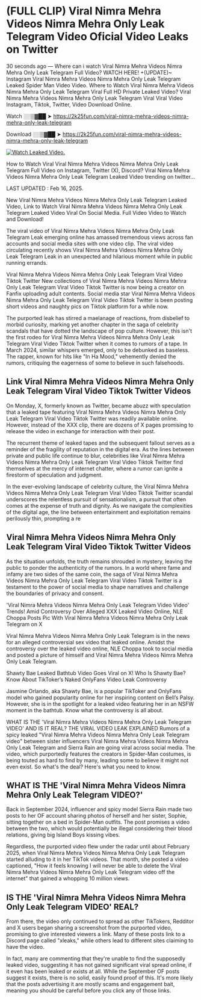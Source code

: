 # (FULL CLIP) Viral Nimra Mehra Videos Nimra Mehra Only Leak Telegram Video Oficial Video Leaks on Twitter

30 seconds ago — Where can i watch Viral Nimra Mehra Videos Nimra Mehra Only Leak Telegram Full Video? WATCH HERE! +(UPDATE)~ Instagram Viral Nimra Mehra Videos Nimra Mehra Only Leak Telegram Leaked Spider Man Video Video. Where to Watch Viral Nimra Mehra Videos Nimra Mehra Only Leak Telegram Viral Full HD Private Leaked Video? Viral Nimra Mehra Videos Nimra Mehra Only Leak Telegram Viral Viral Video Instagram, Tiktok, Twitter, Video Download Online.

Watch ░░▒▓██ ➤ https://2k25fun.com/viral-nimra-mehra-videos-nimra-mehra-only-leak-telegram

Download ░░▒▓██ ➤ https://2k25fun.com/viral-nimra-mehra-videos-nimra-mehra-only-leak-telegram

[![Watch Leaked Video.](https://miro.medium.com/v2/resize:fit:828/format:webp/1*cilzJN44JGOrTw9NJCrNHA.gif "Watch Leaked Video")](https://2k25fun.com/viral-nimra-mehra-videos-nimra-mehra-only-leak-telegram)

How to Watch Viral Viral Nimra Mehra Videos Nimra Mehra Only Leak Telegram Full Video on Instagram, Twitter (X), Discord? Viral Nimra Mehra Videos Nimra Mehra Only Leak Telegram Leaked Video trending on twitter...

LAST UPDATED : Feb 16, 2025.

New Viral Nimra Mehra Videos Nimra Mehra Only Leak Telegram Leaked Video, Link to Watch Viral Nimra Mehra Videos Nimra Mehra Only Leak Telegram Leaked Video Viral On Social Media. Full Video Video to Watch and Download!

The viral video of Viral Nimra Mehra Videos Nimra Mehra Only Leak Telegram Leak emerging online has amassed tremendous views across fan accounts and social media sites with one video clip. The viral video circulating recently shows Viral Nimra Mehra Videos Nimra Mehra Only Leak Telegram Leak in an unexpected and hilarious moment while in public running errands.

Viral Nimra Mehra Videos Nimra Mehra Only Leak Telegram Viral Video Tiktok Twitter New collections of Viral Nimra Mehra Videos Nimra Mehra Only Leak Telegram Viral Video Tiktok Twitter is now being a creator on Fanfix uploading adult contents. Social media star Viral Nimra Mehra Videos Nimra Mehra Only Leak Telegram Viral Video Tiktok Twitter is been posting short videos and naughty pics on Tiktok platform for a while now.

The purported leak has stirred a maelanage of reactions, from disbelief to morbid curiosity, marking yet another chapter in the saga of celebrity scandals that have dotted the landscape of pop culture. However, this isn't the first rodeo for Viral Nimra Mehra Videos Nimra Mehra Only Leak Telegram Viral Video Tiktok Twitter when it comes to rumors of a tape. In March 2024, similar whispers emerged, only to be debunked as baseless. The rapper, known for hits like "In Ha Mood," vehemently denied the rumors, critiquing the eagerness of some to believe in such falsehoods.

## Link Viral Nimra Mehra Videos Nimra Mehra Only Leak Telegram Viral Video Tiktok Twitter Videos

On Monday, X, formerly known as Twitter, became abuzz with speculation that a leaked tape featuring Viral Nimra Mehra Videos Nimra Mehra Only Leak Telegram Viral Video Tiktok Twitter was readily available online. However, instead of the XXX clip, there are dozens of X pages promising to release the video in exchange for interaction with their post.

The recurrent theme of leaked tapes and the subsequent fallout serves as a reminder of the fragility of reputation in the digital era. As the lines between private and public life continue to blur, celebrities like Viral Nimra Mehra Videos Nimra Mehra Only Leak Telegram Viral Video Tiktok Twitter find themselves at the mercy of internet chatter, where a rumor can ignite a firestorm of speculation and judgment.

In the ever-evolving landscape of celebrity culture, the Viral Nimra Mehra Videos Nimra Mehra Only Leak Telegram Viral Video Tiktok Twitter scandal underscores the relentless pursuit of sensationalism, a pursuit that often comes at the expense of truth and dignity. As we navigate the complexities of the digital age, the line between entertainment and exploitation remains perilously thin, prompting a re

##  Viral Nimra Mehra Videos Nimra Mehra Only Leak Telegram Viral Video Tiktok Twitter Videos

As the situation unfolds, the truth remains shrouded in mystery, leaving the public to ponder the authenticity of the rumors. In a world where fame and infamy are two sides of the same coin, the saga of Viral Nimra Mehra Videos Nimra Mehra Only Leak Telegram Viral Video Tiktok Twitter is a testament to the power of social media to shape narratives and challenge the boundaries of privacy and consent.

'Viral Nimra Mehra Videos Nimra Mehra Only Leak Telegram Video Video' Trends! Amid Controversy Over Alleged XXX Leaked Video Online, NLE Choppa Posts Pic With Viral Nimra Mehra Videos Nimra Mehra Only Leak Telegram on X

Viral Nimra Mehra Videos Nimra Mehra Only Leak Telegram is in the news for an alleged controversial sex video that leaked online. Amidst the controversy over the leaked video online, NLE Choppa took to social media and posted a picture of himself and Viral Nimra Mehra Videos Nimra Mehra Only Leak Telegram.

Shawty Bae Leaked Bathtub Video Goes Viral on X! Who Is Shawty Bae? Know About TikToker’s Naked OnlyFans Video Leak Controversy

Jasmine Orlando, aka Shawty Bae, is a popular TikToker and OnlyFans model who gained popularity online for her inspiring content on Bell’s Palsy. However, she is in the spotlight for a leaked video featuring her in an NSFW moment in the bathtub. Know what the controversy is all about.

WHAT IS THE 'Viral Nimra Mehra Videos Nimra Mehra Only Leak Telegram VIDEO' AND IS IT REAL? THE VIRAL VIDEO LEAK EXPLAINED Rumors of a spicy leaked "Viral Nimra Mehra Videos Nimra Mehra Only Leak Telegram video" between sister influencers Viral Nimra Mehra Videos Nimra Mehra Only Leak Telegram and Sierra Rain are going viral across social media. The video, which purportedly features the creators in Spider-Man costumes, is being touted as hard to find by many, leading some to believe it might not even exist. So what's the deal? Here's what you need to know.

## WHAT IS THE 'Viral Nimra Mehra Videos Nimra Mehra Only Leak Telegram VIDEO?'

Back in September 2024, influencer and spicy model Sierra Rain made two posts to her OF account sharing photos of herself and her sister, Sophie, sitting together on a bed in Spider-Man outfits. The post promises a video between the two, which would potentially be illegal considering their blood relations, giving big Island Boys kissing vibes.

Regardless, the purported video flew under the radar until about February 2025, when Viral Nimra Mehra Videos Nimra Mehra Only Leak Telegram started alluding to it in her TikTok videos. That month, she posted a video captioned, "How it feels knowing I will never be able to delete the Viral Nimra Mehra Videos Nimra Mehra Only Leak Telegram video off the internet" that gained a whopping 10 million views.

## IS THE 'Viral Nimra Mehra Videos Nimra Mehra Only Leak Telegram VIDEO' REAL?

From there, the video only continued to spread as other TikTokers, Redditor and X users began sharing a screenshot from the purported video, promising to give interested viewers a link. Many of these posts link to a Discord page called "xleaks," while others lead to different sites claiming to have the video.

In fact, many are commenting that they're unable to find the supposedly leaked video, suggesting it has not gained significant viral spread online, if it even has been leaked or exists at all. While the September OF posts suggest it exists, there is no solid, easily found proof of this. It's more likely that the posts advertising it are mostly scams and engagement bait, meaning you should be careful before you click any of those links.